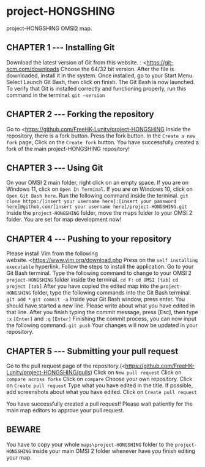 # project-HONGSHING

project-HONGSHING OMSI2 map.

## CHAPTER 1 --- Installing Git

 Download the latest version of Git from this website. : <<https://git-scm.com/downloads>
 Choose the 64/32 bit version.
 After the file is downloaded, install it in the system. Once installed, go to your Start Menu.
 Select Launch Git Bash, then click on finish. The Git Bash is now launched.
 To verify that Git is installed correctly and functioning properly, run this command in the terminal.
 `git –version`

## CHAPTER 2 --- Forking the repository

 Go to <<https://github.com/FreeHK-Lunity/project-HONGSHING>
 Inside the repository, there is a fork button.
 Press the fork button.
 In the `Create a new fork` page, Click on the `Create fork` button.
You have successfully created a fork of the main project-HONGSHING repository!

## CHAPTER 3 --- Using Git

 On your OMSI 2 main folder, right click on an empty space.
 If you are on Windows 11, click on `Open In Terminal`.
 If you are on Windows 10, click on `Open Git Bash here`.
 Run the following command inside the terminal.
 `git clone https:/[insert your username here]:[insert your password here]@github.com/[insert your username here]/project-HONGSHING.git`
 Inside the `project-HONGSHING` folder, move the maps folder to your OMSI 2 folder.
You are set for map development now!

## CHAPTER 4 --- Pushing to your repository

 Please install Vim from the following website. <<https://www.vim.org/download.php>
 Press on the `self installing executable` hyperlink.
 Follow the steps to install the application.
 Go to your Git Bash terminal.
 Type the following command to change to your OMSI 2 `project-HONGSHING` folder inside the terminal.
 ```cd F:```
 ```cd OMSI [tab]```
 ```cd project [tab]```
 After you have copied the edited map into the `project-HONGSHING` folder, type the following commands into the Git Bash terminal.
 ```git add *```
 ```git commit -a```
 Inside your Git Bash window, press enter.
 You should have started a new line.
 Please write about what you have edited in that line.
 After you finish typing the commit message, press [Esc], then type `:x` `[Enter]` and `:q` `[Enter]`
 Finishing the commit process, you can now input the following command.
 ```git push```
 Your changes will now be updated in your repository.

## CHAPTER 5 --- Submitting your pull request

 Go to the pull request page of the repository.(<<https://github.com/FreeHK-Lunity/project-HONGSHING/pulls>)
 Click on `New pull request`
 Click on `compare across forks`
 Click on `compare`
 Choose your own repository.
 Click on `Create pull request`
 Type what you have edited in the title.
 If possible, add screenshots about what you have edited.
 Click on `Create pull request`

You have successfully created a pull request! Please wait patiently for the main map editors to approve your pull request.

## BEWARE

 You have to copy your whole `maps\project-HONGSHING` folder to the `project-HONGSHING` inside your main OMSI 2 folder whenever have you finish editing your map.
